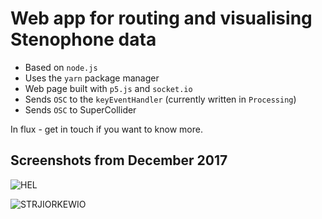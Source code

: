 # Web app for routing and visualising Stenophone data

- Based on `node.js`
- Uses the `yarn` package manager
- Web page built with `p5.js` and `socket.io`
- Sends `OSC` to the `keyEventHandler` (currently written in `Processing`)
- Sends `OSC` to SuperCollider

In flux - get in touch if you want to know more.

## Screenshots from December 2017

![HEL](https://i.imgur.com/P6HC1z0.png)

![STRJIORKEWIO](https://i.imgur.com/OznPVtj.png)
